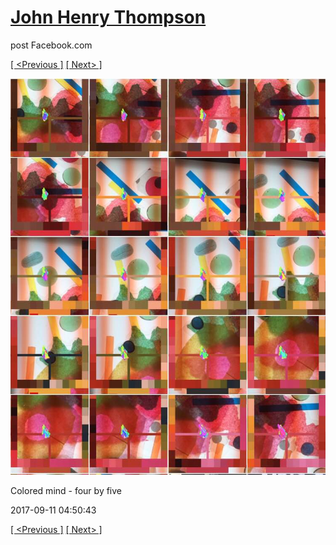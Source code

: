 # [John Henry Thompson](../README.md)
post Facebook.com

[[ <Previous ]](2017-09-12-2.md) [[ Next> ]](2017-09-11-2.md)

[![](../media/2017-09-11/Timeline-Photos-Colored-mind-four-by-five.jpg)](../README.md)

Colored mind - four by five

2017-09-11 04:50:43

[[ <Previous ]](2017-09-12-2.md) [[ Next> ]](2017-09-11-2.md)